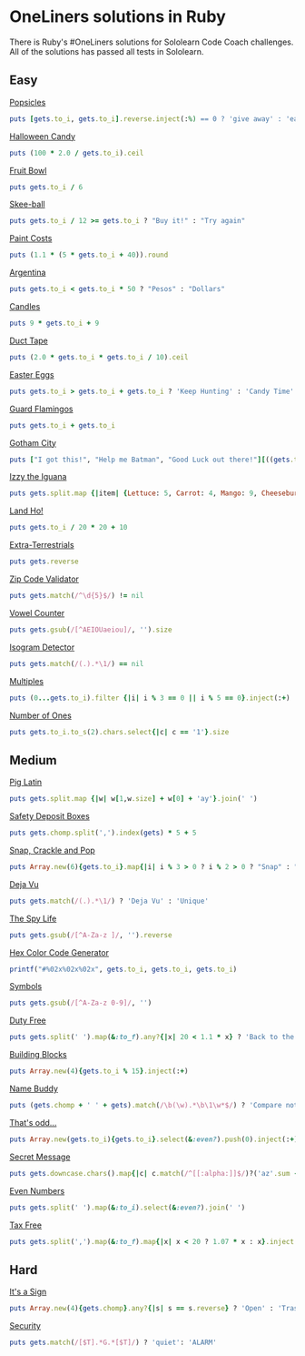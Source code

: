 # OneLiners solutions in Ruby

There is Ruby's #OneLiners solutions for Sololearn Code Coach challenges. 
All of the solutions has passed all tests in Sololearn.

## Easy

[Popsicles](easy/popsicles/README.md)

```ruby
puts [gets.to_i, gets.to_i].reverse.inject(:%) == 0 ? 'give away' : 'eat them yourself'
```

[Halloween Candy](easy/halloween-candy/README.md)

```ruby
puts (100 * 2.0 / gets.to_i).ceil
```

[Fruit Bowl](easy/fruit-bowl/README.md)
```ruby
puts gets.to_i / 6
```

[Skee-ball](easy/skee-ball/README.md)

```ruby
puts gets.to_i / 12 >= gets.to_i ? "Buy it!" : "Try again"
```

[Paint Costs](easy/paint-costs/README.md)

```ruby
puts (1.1 * (5 * gets.to_i + 40)).round
```

[Argentina](easy/argentina/README.md)

```ruby
puts gets.to_i < gets.to_i * 50 ? "Pesos" : "Dollars"
```

[Candles](easy/pro-candles/README.md)

```ruby
puts 9 * gets.to_i + 9
```

[Duct Tape](/easy/pro-duct-tape/README.md)

```ruby
puts (2.0 * gets.to_i * gets.to_i / 10).ceil
```

[Easter Eggs](easy/pro-easter-eggs/README.md)

```ruby
puts gets.to_i > gets.to_i + gets.to_i ? 'Keep Hunting' : 'Candy Time'
```

[Guard Flamingos](easy/guard-flamingos/README.md)

```ruby
puts gets.to_i + gets.to_i
```
[Gotham City](easy/gotham-city/README.md) 

```ruby
puts ["I got this!", "Help me Batman", "Good Luck out there!"][((gets.to_i-5)/6<=>0)+1]
```

[Izzy the Iguana](easy/pro-izzy-the-iguana/README.md)
```ruby
puts gets.split.map {|item| {Lettuce: 5, Carrot: 4, Mango: 9, Cheeseburger: 0}[item.to_sym]}.inject(:+) >= 10 ? 'Come on Down!' : 'Time to wait'
```
[Land Ho!](easy/pro-land-ho/README.md)
```ruby
puts gets.to_i / 20 * 20 + 10
```

[Extra-Terrestrials](easy/extra-terristrials/README.md)
```ruby
puts gets.reverse
```

[Zip Code Validator](easy/pro-zip-code-validator/README.md)
```ruby
puts gets.match(/^\d{5}$/) != nil
```

[Vowel Counter](easy/pro-vowel-counter/README.md)
```ruby
puts gets.gsub(/[^AEIOUaeiou]/, '').size
```

[Isogram Detector](easy/pro-isogram-detector/README.md)

```ruby
puts gets.match(/(.).*\1/) == nil
```

[Multiples](easy/pro-multiples/README.md)

```ruby
puts (0...gets.to_i).filter {|i| i % 3 == 0 || i % 5 == 0}.inject(:+)
```

[Number of Ones](easy/pro-number-of-ones/README.md)

```ruby
puts gets.to_i.to_s(2).chars.select{|c| c == '1'}.size
```


## Medium

[Pig Latin](medium/pig-latin/README.md) 
```ruby
puts gets.split.map {|w| w[1,w.size] + w[0] + 'ay'}.join(' ')
```

[Safety Deposit Boxes](medium/pro-safety-deposit-boxes/README.md) 

```ruby
puts gets.chomp.split(',').index(gets) * 5 + 5
```

[Snap, Crackle and Pop](medium/pro-snap-crackle-and-pop/README.md)

```ruby
puts Array.new(6){gets.to_i}.map{|i| i % 3 > 0 ? i % 2 > 0 ? "Snap" : "Crackle" : "Pop"}.join(' ')
```

[Deja Vu](medium/deja-vu/README.md)

```ruby
puts gets.match(/(.).*\1/) ? 'Deja Vu' : 'Unique'
```

[The Spy Life](medium/the-spy-life/README.md)

```ruby
puts gets.gsub(/[^A-Za-z ]/, '').reverse
```

[Hex Color Code Generator](medium/pro-hex-color-code-generator/README.md) 

```ruby
printf("#%02x%02x%02x", gets.to_i, gets.to_i, gets.to_i)
```

[Symbols](medium/symbols/README.md)

```ruby
puts gets.gsub(/[^A-Za-z 0-9]/, '')
```

[Duty Free](medium/pro-duty-free/README.md)

```ruby
puts gets.split(' ').map(&:to_f).any?{|x| 20 < 1.1 * x} ? 'Back to the store' : 'On to the terminal'
```

[Building Blocks](medium/pro-building-blocks/README.md)

```ruby
puts Array.new(4){gets.to_i % 15}.inject(:+)
```

[Name Buddy](medium/pro-name-buddy/README.md)

```ruby
puts (gets.chomp + ' ' + gets).match(/\b(\w).*\b\1\w*$/) ? 'Compare notes' : 'No such luck'
```

[That's odd...](medium/thats-odd/README.md) 

```ruby
puts Array.new(gets.to_i){gets.to_i}.select(&:even?).push(0).inject(:+)
```

[Secret Message](medium/secret-message/README.md) 

```ruby
puts gets.downcase.chars().map{|c| c.match(/^[[:alpha:]]$/)?('az'.sum - c.ord).chr : c}.join()
```

[Even Numbers](medium/pro-even-numbers/README.md)

```ruby
puts gets.split(' ').map(&:to_i).select(&:even?).join(' ')
```

[Tax Free](medium/pro-tax-free/README.md) 

```ruby
puts gets.split(',').map(&:to_f).map{|x| x < 20 ? 1.07 * x : x}.inject(:+)
```

## Hard

[It's a Sign](hard/pro-its-a-sign/README.md)

```ruby
puts Array.new(4){gets.chomp}.any?{|s| s == s.reverse} ? 'Open' : 'Trash'
```

[Security](hard/security/README.md)

```ruby
puts gets.match(/[$T].*G.*[$T]/) ? 'quiet': 'ALARM'
```
